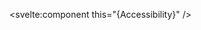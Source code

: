 <script>
  import { Accessibility } from 'svelte-ionicons';
</script>

<svelte:component this="{Accessibility}" />